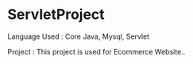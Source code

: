 # ServletProject

Language Used : Core Java, Mysql, Servlet

Project : This project is used for Ecommerce Website..
